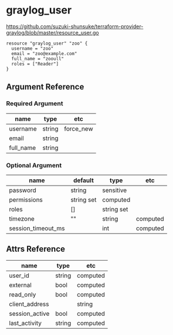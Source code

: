 # graylog_user

https://github.com/suzuki-shunsuke/terraform-provider-graylog/blob/master/resource_user.go

```
resource "graylog_user" "zoo" {
  username = "zoo"
  email = "zoo@example.com"
  full_name = "zooull"
  roles = ["Reader"]
}
```

## Argument Reference

### Required Argument

name | type | etc
--- | --- | ---
username | string | force_new
email | string |
full_name | string |

### Optional Argument

name | default | type | etc
--- | --- | --- | ---
password | string | sensitive
permissions | string set | computed
roles | [] | string set |
timezone | "" | string | computed
session_timeout_ms | | int | computed

## Attrs Reference

name | type | etc
--- | --- | ---
user_id | string | computed
external | bool | computed
read_only | bool | computed
client_address | | string | computed
session_active | bool | computed
last_activity | string | computed
